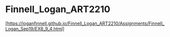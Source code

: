 # Finnell_Logan_ART2210

[https://loganfinnell.github.io/Finnell_Logan_ART2210/Assignments/Finnell_Logan_Sep19/EX8_9_4.html]



<div align=center>

